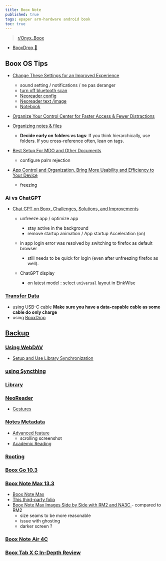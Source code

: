 ```yaml
---
title: Boox Note
published: true
tags: epaper arm-hardware android book
toc: true
---
```

>  [r/Onyx_Boox ](https://www.reddit.com/r/Onyx_Boox/)

- [BooxDrop 📁](http://192.168.0.14:8085)

## Boox OS Tips

- [Change These Settings for an Improved Experience](https://www.youtube.com/watch?v=YUxzi2MsKXA&t=1982s)
	- sound setting / notifications / ne pas deranger
    - [turn off bluetooth scan](https://www.youtube.com/watch?v=YUxzi2MsKXA&t=490s)
    - [Neoreader config](https://www.youtube.com/watch?v=YUxzi2MsKXA&t=624s)
    - [Neoreader text /image](https://www.youtube.com/watch?v=YUxzi2MsKXA&t=1170s)
    - [Notebook](https://www.youtube.com/watch?v=YUxzi2MsKXA&t=1293s)
    
- [Organize Your Control Center for Faster Access & Fewer Distractions](https://www.youtube.com/watch?v=REzDrrVbHmM)

- [Organizing notes & files](https://chatgpt.com/share/68a6dc53-7390-800d-91d8-1d1a098ee6f5)
	- **Decide early on folders vs tags**: If you think hierarchically, use folders. If you cross-reference often, lean on tags.

- [Best Setup For MDO and Other Documents](https://www.youtube.com/watch?v=6SaN8NeKZMM)
	- configure palm rejection
    
- [App Control and Organization, Bring More Usability and Efficiency to Your Device](https://www.youtube.com/watch?v=nDbdzvyINdY)
	- freezing

### Ai vs ChatGPT

- [Chat GPT on Boox, Challenges, Solutions, and Improvements](https://www.youtube.com/watch?v=VHqLx_UzM4M)
	- unfreeze app / optimize app
    	- stay active in the background
        - remove startup animation / App startup Acceleration (on)
        
    - in app login error was resolved by switching to firefox as default browser
    	- still needs to be quick for login (even after unfreezing firefox as well).
        
	- ChatGPT display
    	- on latest model : select `universal` layout in EinkWise


### [Transfer Data](https://chatgpt.com/share/6880a1bd-aed8-800d-b290-eabc5c908e63)

- using USB-C cable **Make sure you have a data-capable cable as some cable do only charge**
- using [BooxDrop](https://help.boox.com/hc/en-us/articles/8569504200596-Transfer-with-Your-Computer#BooxDrop%20App)

## [Backup](https://chatgpt.com/share/68bae9f5-4024-800d-a950-0420c47ae9b0)

### [Using WebDAV]()

- [Setup and Use Library Synchronization](https://www.youtube.com/watch?v=qN9F45gZjvU)




### [using Syncthing](https://www.reddit.com/r/Onyx_Boox/comments/12iug2o/tutorial_my_researchphd_workflow_with_a_boox/?utm_source=share&utm_medium=ios_app&utm_name=ioscss&utm_term=1)

### [Library](https://www.youtube.com/watch?v=khRk22aYei8)

### [NeoReader](https://www.youtube.com/watch?v=U-BBvsf0drs)
- [Gestures](https://www.youtube.com/watch?v=NdD9Sq_yxaM)

### [Notes Metadata](https://www.youtube.com/watch?v=rfi9AXlO3Xc)

- [Advanced feature](https://www.youtube.com/watch?v=VV7zCdjme8E)
	- scrolling screenshot
- [ Academic Reading ](https://www.youtube.com/watch?v=-uZAHAJpCbs)

### [Rooting](https://chatgpt.com/share/6880b734-28e0-800d-bc6b-cfa71ccd70ce)

### [Boox Go 10.3](https://www.youtube.com/watch?v=M5tgGr4N7Ms)

### [Boox Note Max 13.3](https://www.youtube.com/watch?v=nUupUHJvNHA&t=4s)
- [Boox Note Max](https://www.youtube.com/watch?v=pQjM0EMGX4U)
- [This third-party folio](https://www.reddit.com/r/Onyx_Boox/comments/1jq1rs2/this_thirdparty_folio_for_note_max_is/#lightbox)
- [Boox Note Max Images Side by Side with RM2 and NA3C ](https://www.reddit.com/r/Onyx_Boox/comments/1hs1yyl/boox_note_max_images_side_by_side_with_rm2_and/) - compared to RM2
	- size seams to be more reasonable
    - issue with ghosting
    - darker screen ?
    
### [Boox Note Air 4C](https://www.youtube.com/watch?v=fUgSkj5tm-c)

### [Boox Tab X C In-Depth Review](https://www.youtube.com/watch?v=nXzbHyA5sgY&t=1713s)
